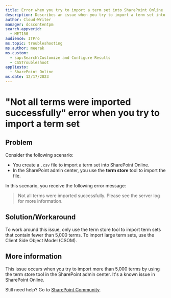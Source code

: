 ```yaml
---
title: Error when you try to import a term set into SharePoint Online
description: Describes an issue when you try to import a term set into SharePoint Online.
author: Cloud-Writer
manager: dcscontentpm
search.appverid: 
  - MET150
audience: ITPro
ms.topic: troubleshooting
ms.author: meerak
ms.custom: 
  - sap:Search\Customize and Configure Results
  - CSSTroubleshoot
appliesto: 
  - SharePoint Online
ms.date: 12/17/2023
---
```


# "Not all terms were imported successfully" error when you try to import a term set

## Problem

Consider the following scenario:

- You create a `.csv` file to import a term set into SharePoint Online.
- In the SharePoint admin center, you use the **term store** tool to import the file.

In this scenario, you receive the following error message:

> Not all terms were imported successfully. Please see the server log for more information.

## Solution/Workaround

To work around this issue, only use the term store tool to import term sets that contain fewer than 5,000 terms. To import large term sets, use the Client Side Object Model (CSOM).

## More information

This issue occurs when you try to import more than 5,000 terms by using the term store tool in the SharePoint admin center. It's a known issue in SharePoint Online.

Still need help? Go to [SharePoint Community](https://techcommunity.microsoft.com/t5/sharepoint/ct-p/SharePoint).
